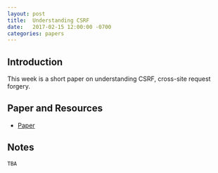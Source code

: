 ```yaml
---
layout: post
title:  Understanding CSRF
date:   2017-02-15 12:00:00 -0700
categories: papers
---
```


## Introduction

This week is a short paper on understanding CSRF, cross-site request forgery.

## Paper and Resources

- [Paper](https://github.com/pillarjs/understanding-csrf)

## Notes

`TBA`

